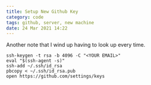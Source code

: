 ```yaml
---
title: Setup New Github Key
category: code
tags: github, server, new machine
date: 24 Mar 2021 14:22
---
```


Another note that I wind up having to look up every time.

```
ssh-keygen -t rsa -b 4096 -C "<YOUR EMAIL>"
eval "$(ssh-agent -s)"
ssh-add ~/.ssh/id_rsa
pbcopy < ~/.ssh/id_rsa.pub
open https://github.com/settings/keys
```
